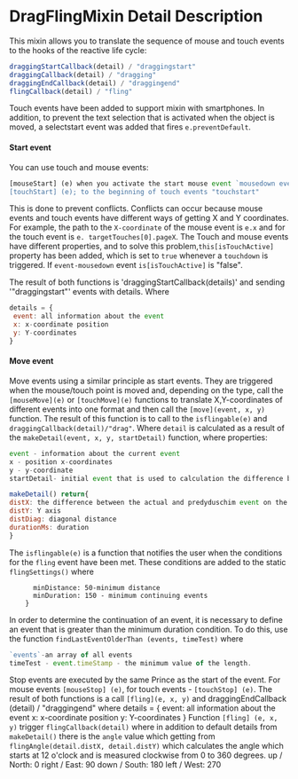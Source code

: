 # DragFlingMixin Detail Description
This mixin allows you to translate the sequence of mouse and touch events to the hooks of the reactive life cycle:
```javascript
draggingStartCallback(detail) / "draggingstart"
draggingCallback(detail) / "dragging"
draggingEndCallback(detail) / "draggingend"
flingCallback(detail) / "fling"
```
Touch events have been added to support mixin with smartphones.
In addition, to prevent the text selection that is activated when the object is moved, a selectstart event was added that 
fires `e.preventDefault`.
#### Start event
You can use touch and mouse events:
```javascript 
[mouseStart] (e) when you activate the start mouse event `mousedown events';
[touchStart] (e); to the beginning of touch events "touchstart"
```
This is done to prevent conflicts. Conflicts can occur because mouse events and touch events have different ways of getting X and Y
coordinates. For example, the path to the `X-coordinate` of the mouse event is `e.x` and for the touch event is `e. targetTouches[0].pageX`. 
The Touch and mouse events have different properties, and to solve this problem,`this[isTouchActive]` property has been added, 
which is set to `true` whenever a `touchdown` is triggered. If `event-mousedown` event `is[isTouchActive]` is "false".
 
The result of both functions is 'draggingStartCallback(details)' and sending '"draggingstart"' events with details.
Where 

```javascript
details = {
 event: all information about the event
 x: x-coordinate position
 y: Y-coordinates
}
```
#### Move event
Move events using a similar principle as start events. They are triggered when the mouse/touch point is moved and, 
depending on the type, call the `[mouseMove](e)` or `[touchMove](e)` functions to translate X,Y-coordinates of different events into one format and then call the `[move](event, x, y)` function.
The result of this function is to call to the `isflingable(e)` and `draggingCallback(detail)/"drag"`.
Where `detail` is calculated as a result of the `makeDetail(event, x, y, startDetail)` function, where properties:
 ```javascript
 event - information about the current event
 x - position x-coordinates
 y - y-coordinate 
 startDetail- initial event that is used to calculation the difference between the actual and previous events.

makeDetail() return{
distX: the difference between the actual and predyduschim event on the X-axis
distY: Y axis
distDiag: diagonal distance
durationMs: duration
}
 ```
The `isflingable(e)` is a function that notifies the user when the conditions for the `fling` event have been met. 
These conditions are added to the static `flingSettings()` where
```javascript{
      minDistance: 50-minimum distance
      minDuration: 150 - minimum continuing events
    }
```
In order to determine the continuation of an event, it is necessary to define an event that is greater than the minimum duration condition. To do this, use the function `findLastEventOlderThan (events, timeTest)` where
```javascript
`events`-an array of all events
timeTest - event.timeStamp - the minimum value of the length.
```
Stop events are executed by the same Prince as the start of the event. For mouse events `[mouseStop] (e)`, for touch events - `[touchStop] (e)`. The result of both functions is a call `[fling](e, x, y)` and draggingEndCallback (detail) / "draggingend" where details = {
 event: all information about the event
 x: x-coordinate position
 y: Y-coordinates
}
Function `[fling] (e, x, y)` trigger `flingCallback(detail)` where in addition to default details from `makeDetail()` there is the `angle` value which getting from `flingAngle(detail.distX, detail.distY)` which calculates the angle which starts at 12 o'clock and is measured clockwise from 0 to 360 degrees.
up / North: 0
right / East: 90
down / South: 180
left / West: 270
